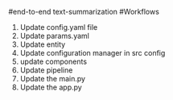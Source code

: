 #end-to-end text-summarization 
#Workflows
1. Update config.yaml file
2. Update params.yaml
3. Update entity
4. Update configuration manager in src config
5. update components 
6. Update pipeline
7. Update the main.py
8. Update the app.py 
